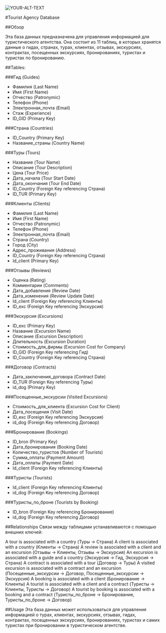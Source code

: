 <picture>
 <source media="(prefers-color-scheme: dark)" srcset="YOUR-DARKMODE-IMAGE">
 <source media="(prefers-color-scheme: light)" srcset="YOUR-LIGHTMODE-IMAGE">
 <img alt="YOUR-ALT-TEXT" src="YOUR-DEFAULT-IMAGE">
</picture>

#Tourist Agency Database

##Обзор

Эта база данных предназначена для управления информацией для туристического агентства. Она состоит из 11 таблиц, в которых хранятся данные о гидах, странах, турах, клиентах, отзывах, экскурсиях, контрактах, посещенных экскурсиях, бронированиях, туристах и туристах по бронированию.

##Tables:

###Гид (Guides)
- Фамилия (Last Name)
- Имя (First Name)
- Отчество (Patronymic)
- Телефон (Phone)
- Электронная_почта (Email)
- Стаж (Experience)
- ID_GID (Primary Key)

###Страна (Countries)
- ID_Country (Primary Key)
- Название_страны (Country Name)

###Туры (Tours)
- Название (Tour Name)
- Описание (Tour Description)
- Цена (Tour Price)
- Дата_начала (Tour Start Date)
- Дата_окончания (Tour End Date)
- ID_Country (Foreign Key referencing Страна)
- ID_TUR (Primary Key)

###Клиенты (Clients)
- Фамилия (Last Name)
- Имя (First Name)
- Отчество (Patronymic)
- Телефон (Phone)
- Электронная_почта (Email)
- Страна (Country)
- Город (City)
- Адрес_проживания (Address)
- ID_Country (Foreign Key referencing Страна)
- Id_client (Primary Key)

###Отзывы (Reviews)
- Оценка (Rating)
- Комментарии (Comments)
- Дата_добавления (Review Date)
- Дата_изменения (Review Update Date)
- Id_client (Foreign Key referencing Клиенты)
- ID_exc (Foreign Key referencing Экскурсия)

###Экскурсия (Excursions)
- ID_exc (Primary Key)
- Название (Excursion Name)
- Описание (Excursion Description)
- Длительность (Excursion Duration)
- Стоимость_для_фирмы (Excursion Cost for Company)
- ID_GID (Foreign Key referencing Гид)
- ID_Country (Foreign Key referencing Страна)

###Договор (Contracts)
- Дата_заключения_договора (Contract Date)
- ID_TUR (Foreign Key referencing Туры)
- id_dog (Primary Key)

###Посещенные_экскурсии (Visited Excursions)
- Стоимость_для_клиента (Excursion Cost for Client)
- Дата_посещения (Visit Date)
- ID_exc (Foreign Key referencing Экскурсия)
- id_dog (Foreign Key referencing Договор)

###Бронирование (Bookings)
- ID_bron (Primary Key)
- Дата_бронирования (Booking Date)
- Количество_туристов (Number of Tourists)
- Сумма_оплаты (Payment Amount)
- Дата_оплаты (Payment Date)
- Id_client (Foreign Key referencing Клиенты)

###Туристы (Tourists)
- Id_client (Foreign Key referencing Клиенты)
- id_dog (Foreign Key referencing Договор)

###Туристы_по_броне (Tourists by Booking)
- ID_bron (Foreign Key referencing Бронирование)
- id_dog (Foreign Key referencing Договор)

##Relationships
Связи между таблицами устанавливаются с помощью внешних ключей:

A tour is associated with a country (Туры -> Страна)
A client is associated with a country (Клиенты -> Страна)
A review is associated with a client and an excursion (Отзывы -> Клиенты, Отзывы -> Экскурсия)
An excursion is associated with a guide and a country (Экскурсия -> Гид, Экскурсия -> Страна)
A contract is associated with a tour (Договор -> Туры)
A visited excursion is associated with a contract and an excursion (Посещенные_экскурсии -> Договор, Посещенные_экскурсии -> Экскурсия)
A booking is associated with a client (Бронирование -> Клиенты)
A tourist is associated with a client and a contract (Туристы -> Клиенты, Туристы -> Договор)
A tourist by booking is associated with a booking and a contract (Туристы_по_броне -> Бронирование, Туристы_по_броне -> Договор)

##Usage
Эта база данных может использоваться для управления информацией о турах, клиентах, экскурсиях, отзывах, гидах, контрактах, посещенных экскурсиях, бронированиях, туристах и самих туристах при бронировании в туристическом агентстве.

